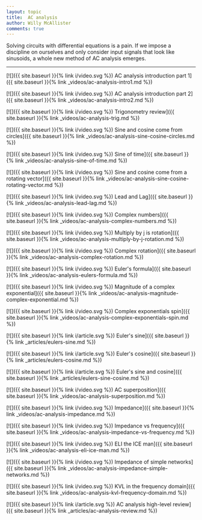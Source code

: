 ```yaml
---
layout: topic
title:  AC analysis
author: Willy McAllister
comments: true
---
```


Solving circuits with differential equations is a pain. If we impose a discipline on ourselves and only consider input signals that look like sinusoids, a whole new method of AC analysis emerges.

----

[![]({{ site.baseurl }}{% link i/video.svg %}) AC analysis introduction part 1]({{ site.baseurl }}{% link _videos/ac-analysis-intro1.md %})

[![]({{ site.baseurl }}{% link i/video.svg %}) AC analysis introduction part 2]({{ site.baseurl }}{% link _videos/ac-analysis-intro2.md %})

[![]({{ site.baseurl }}{% link i/video.svg %}) Trigonometry review]({{ site.baseurl }}{% link _videos/ac-analysis-trig.md %})

[![]({{ site.baseurl }}{% link i/video.svg %}) Sine and cosine come from circles]({{ site.baseurl }}{% link _videos/ac-analysis-sine-cosine-circles.md %})

[![]({{ site.baseurl }}{% link i/video.svg %}) Sine of time]({{ site.baseurl }}{% link _videos/ac-analysis-sine-of-time.md %})

[![]({{ site.baseurl }}{% link i/video.svg %}) Sine and cosine come from a rotating vector]({{ site.baseurl }}{% link _videos/ac-analysis-sine-cosine-rotating-vector.md %})

[![]({{ site.baseurl }}{% link i/video.svg %}) Lead and Lag]({{ site.baseurl }}{% link _videos/ac-analysis-lead-lag.md %})

[![]({{ site.baseurl }}{% link i/video.svg %}) Complex numbers]({{ site.baseurl }}{% link _videos/ac-analysis-complex-numbers.md %})

[![]({{ site.baseurl }}{% link i/video.svg %}) Multiply by j is rotation]({{ site.baseurl }}{% link _videos/ac-analysis-multiply-by-j-rotation.md %})

[![]({{ site.baseurl }}{% link i/video.svg %}) Complex rotation]({{ site.baseurl }}{% link _videos/ac-analysis-complex-rotation.md %})

[![]({{ site.baseurl }}{% link i/video.svg %}) Euler's formula]({{ site.baseurl }}{% link _videos/ac-analysis-eulers-formula.md %})

[![]({{ site.baseurl }}{% link i/video.svg %}) Magnitude of a complex exponential]({{ site.baseurl }}{% link _videos/ac-analysis-magnitude-complex-exponential.md %})

[![]({{ site.baseurl }}{% link i/video.svg %}) Complex exponentials spin]({{ site.baseurl }}{% link _videos/ac-analysis-complex-exponentials-spin.md %})

[![]({{ site.baseurl }}{% link i/article.svg %}) Euler's sine]({{ site.baseurl }}{% link _articles/eulers-sine.md %})

[![]({{ site.baseurl }}{% link i/article.svg %}) Euler's cosine]({{ site.baseurl }}{% link _articles/eulers-cosine.md %})

[![]({{ site.baseurl }}{% link i/article.svg %}) Euler's sine and cosine]({{ site.baseurl }}{% link _articles/eulers-sine-cosine.md %})

[![]({{ site.baseurl }}{% link i/video.svg %}) AC superposition]({{ site.baseurl }}{% link _videos/ac-analysis-superposition.md %})

[![]({{ site.baseurl }}{% link i/video.svg %}) Impedance]({{ site.baseurl }}{% link _videos/ac-analysis-impedance.md %})

[![]({{ site.baseurl }}{% link i/video.svg %}) Impedance vs frequency]({{ site.baseurl }}{% link _videos/ac-analysis-impedance-vs-frequency.md %})

[![]({{ site.baseurl }}{% link i/video.svg %}) ELI the ICE man]({{ site.baseurl }}{% link _videos/ac-analysis-eli-ice-man.md %})

[![]({{ site.baseurl }}{% link i/video.svg %}) Impedance of simple networks]({{ site.baseurl }}{% link _videos/ac-analysis-impedance-simple-networks.md %})

[![]({{ site.baseurl }}{% link i/video.svg %}) KVL in the frequency domain]({{ site.baseurl }}{% link _videos/ac-analysis-kvl-frequency-domain.md %})

[![]({{ site.baseurl }}{% link i/article.svg %}) AC analysis high-level review]({{ site.baseurl }}{% link _articles/ac-analysis-review.md %})

